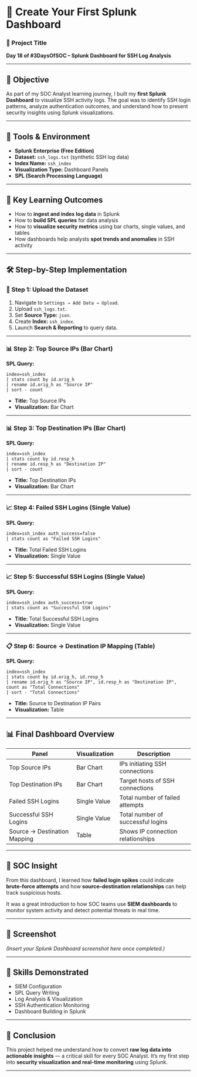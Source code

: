 

# 🧠 Create Your First Splunk Dashboard

### 📅 Project Title

**Day 18 of #3DaysOfSOC – Splunk Dashboard for SSH Log Analysis**

---

## 🎯 Objective

As part of my SOC Analyst learning journey, I built my **first Splunk Dashboard** to visualize SSH activity logs.
The goal was to identify SSH login patterns, analyze authentication outcomes, and understand how to present security insights using Splunk visualizations.

---

## 🧰 Tools & Environment

* **Splunk Enterprise (Free Edition)**
* **Dataset:** `ssh_logs.txt` (synthetic SSH log data)
* **Index Name:** `ssh_index`
* **Visualization Type:** Dashboard Panels
* **SPL (Search Processing Language)**

---

## 🧩 Key Learning Outcomes

* How to **ingest and index log data** in Splunk
* How to **build SPL queries** for data analysis
* How to **visualize security metrics** using bar charts, single values, and tables
* How dashboards help analysts **spot trends and anomalies** in SSH activity

---

## 🛠️ Step-by-Step Implementation

### 🔹 Step 1: Upload the Dataset

1. Navigate to `Settings → Add Data → Upload`.
2. Upload `ssh_logs.txt`.
3. Set **Source Type:** `json`.
4. Create **Index:** `ssh_index`.
5. Launch **Search & Reporting** to query data.

---

### 📊 Step 2: Top Source IPs (Bar Chart)

**SPL Query:**

```spl
index=ssh_index
| stats count by id.orig_h
| rename id.orig_h as "Source IP"
| sort - count
```

* **Title:** Top Source IPs
* **Visualization:** Bar Chart

---

### 📊 Step 3: Top Destination IPs (Bar Chart)

**SPL Query:**

```spl
index=ssh_index
| stats count by id.resp_h
| rename id.resp_h as "Destination IP"
| sort - count
```

* **Title:** Top Destination IPs
* **Visualization:** Bar Chart

---

### 📈 Step 4: Failed SSH Logins (Single Value)

**SPL Query:**

```spl
index=ssh_index auth_success=false
| stats count as "Failed SSH Logins"
```

* **Title:** Total Failed SSH Logins
* **Visualization:** Single Value

---

### 📈 Step 5: Successful SSH Logins (Single Value)

**SPL Query:**

```spl
index=ssh_index auth_success=true
| stats count as "Successful SSH Logins"
```

* **Title:** Total Successful SSH Logins
* **Visualization:** Single Value

---

### 📋 Step 6: Source → Destination IP Mapping (Table)

**SPL Query:**

```spl
index=ssh_index
| stats count by id.orig_h, id.resp_h
| rename id.orig_h as "Source IP", id.resp_h as "Destination IP", count as "Total Connections"
| sort - "Total Connections"
```

* **Title:** Source to Destination IP Pairs
* **Visualization:** Table

---

## 📊 Final Dashboard Overview

| Panel                        | Visualization | Description                       |
| ---------------------------- | ------------- | --------------------------------- |
| Top Source IPs               | Bar Chart     | IPs initiating SSH connections    |
| Top Destination IPs          | Bar Chart     | Target hosts of SSH connections   |
| Failed SSH Logins            | Single Value  | Total number of failed attempts   |
| Successful SSH Logins        | Single Value  | Total number of successful logins |
| Source → Destination Mapping | Table         | Shows IP connection relationships |

---

## 🧠 SOC Insight

From this dashboard, I learned how **failed login spikes** could indicate **brute-force attempts** and how **source–destination relationships** can help track suspicious hosts.

It was a great introduction to how SOC teams use **SIEM dashboards** to monitor system activity and detect potential threats in real time.

---

## 📸 Screenshot

*(Insert your Splunk Dashboard screenshot here once completed.)*

---

## 🧩 Skills Demonstrated

* SIEM Configuration
* SPL Query Writing
* Log Analysis & Visualization
* SSH Authentication Monitoring
* Dashboard Building in Splunk

---

## 🏁 Conclusion

This project helped me understand how to convert **raw log data into actionable insights** — a critical skill for every SOC Analyst.
It’s my first step into **security visualization and real-time monitoring** using Splunk.

---

